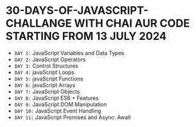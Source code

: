 # 30-DAYS-OF-JAVASCRIPT-CHALLANGE WITH CHAI AUR CODE STARTING FROM 13 JULY 2024

- `DAY 1:` JavaScript Variables and Data Types
- `DAY 2:` JavaScript Operators
- `DAY 3:` Control Structures
- `DAY 4:` javaScript Loops
- `DAY 5:` javaScript Functions
- `DAY 6:` javaScript Arrays
- `DAY 7:` JavaScript Objects
- `DAY 8:` JavaScript ES6 + Features
- `DAY 9:` JavaScript DOM Manipulation
- `DAY 10:` JavaScript Event Handling
- `DAY 11:` JavaScript Promises and Async: Await
